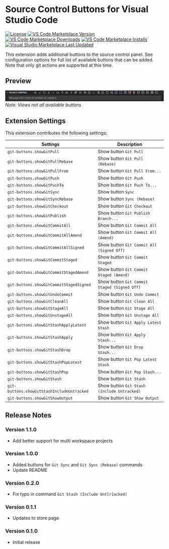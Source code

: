 # Source Control Buttons for Visual Studio Code

[![License](https://img.shields.io/github/license/idma88/git-buttons-vscode?style=for-the-badge)](https://github.com/idma88/git-buttons-vscode/blob/master/LICENSE)
[![VS Code Marketplace Version](https://img.shields.io/visual-studio-marketplace/v/idma88.git-buttons-vscode?style=for-the-badge)](https://marketplace.visualstudio.com/items?itemName=idma88.git-buttons-vscode)
[![VS Code Marketplace Downloads](https://img.shields.io/visual-studio-marketplace/d/idma88.git-buttons-vscode?style=for-the-badge)](https://marketplace.visualstudio.com/items?itemName=idma88.git-buttons-vscode)
[![VS Code Marketplace Installs](https://img.shields.io/visual-studio-marketplace/i/idma88.git-buttons-vscode?style=for-the-badge)](https://marketplace.visualstudio.com/items?itemName=idma88.git-buttons-vscode)
[![Visual Studio Marketplace Last Updated](https://img.shields.io/visual-studio-marketplace/last-updated/idma88.git-buttons-vscode?style=for-the-badge)](https://marketplace.visualstudio.com/items?itemName=idma88.git-buttons-vscode)

This extension adds additional buttons to the source control panel. See configuration options for full list of available buttons that can be added. Note that only git actions are supported at this time.

## Preview

![Preview](https://raw.githubusercontent.com/idma88/git-buttons-vscode/master/resources/preview.png)<br/>
*Note: Views not all available buttons*

## Extension Settings

This extension contributes the following settings:

Settings | Description
-|-
`git-buttons.showGitPull` | Show button `Git Pull`
`git-buttons.showGitPullRebase` | Show button `Git Pull (Rebase)`
`git-buttons.showGitPullFrom` | Show button `Git Pull From...`
`git-buttons.showGitPush` | Show button `Git Push`
`git-buttons.showGitPushTo` | Show button `Git Push To...`
`git-buttons.showGitSync` | Show button `Sync`
`git-buttons.showGitSyncRebase` | Show button `Sync (Rebase)`
`git-buttons.showGitCheckout` | Show button `Git Checkout`
`git-buttons.showGitPublish` | Show button `Git Publish Branch...`
`git-buttons.showGitCommitAll` | Show button `Git Commit All`
`git-buttons.showGitCommitAllAmend` | Show button `Git Commit All (Amend)`
`git-buttons.showGitCommitAllSigned` | Show button `Git Commit All (Signed Off)`
`git-buttons.showGitCommitStaged` | Show button `Git Commit Staged`
`git-buttons.showGitCommitStagedAmend` | Show button `Git Commit Staged (Amend)`
`git-buttons.showGitCommitStagedSigned` | Show button `Git Commit Staged (Signed Off)`
`git-buttons.showGitUndoCommit` | Show button `Git Undo Commit`
`git-buttons.showGitCleanAll` | Show button `Git Clean All`
`git-buttons.showGitStageAll` | Show button `Git Stage All`
`git-buttons.showGitUnstageAll` | Show button `Git Unstage All`
`git-buttons.showGitStashApplyLatest` | Show button `Git Apply Latest Stash`
`git-buttons.showGitStashApply` | Show button `Git Apply Stash...`
`git-buttons.showGitStashDrop` | Show button `Git Drop Stash...`
`git-buttons.showGitStashPopLatest` | Show button `Git Pop Latest Stash`
`git-buttons.showGitStashPop` | Show button `Git Pop Stash...`
`git-buttons.showGitStash` | Show button `Git Stash`
`git-buttons.showGitStashIncludeUntracked` | Show button `Git Stash (Include Untracked)`
`git-buttons.showGitShowOutput` | Show button `Git Show Output`

## Release Notes

### Version 1.1.0

- Add better support for multi workspace projects

### Version 1.0.0

- Added buttons for `Git Sync` and `Git Sync (Rebase)` commands
- Update README

### Version 0.2.0

- Fix typo in command `Git Stash (Include Unt[r]acked)`

### Version 0.1.1

- Updates to store page

### Version 0.1.0

- Initial release
